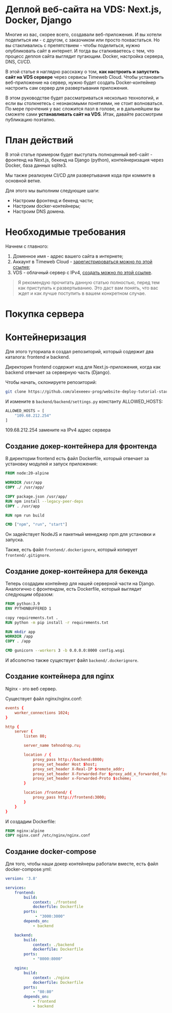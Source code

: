 # Деплой веб-сайта на VDS: Next.js, Docker, Django

Многие из вас, скорее всего, создавали веб-приложения. И вы хотели поделиться им - с другом, с заказчиком или просто похвастаться. Но вы стакливались с препятствием - чтобы поделиться, нужно опубликовать сайт в интернет. И тогда вы сталкиваетесь с тем, что процесс деплоя сайта выглядит пугающим. Docker, настройка сервера, DNS, CI/CD.

В этой статье я наглядно расскажу о том, **как настроить и запустить сайт на VDS сервере** через сервисы Timeweb Cloud. Чтобы установить веб-приложение на сервер, нужно будет создать Docker-контейнер настроить сам сервер для развертывания приложения.

В этом руководстве будет рассматриваться несколько технологий, и если вы столкнетесь с незнакомыми понятиями, не стоит волноваться. По мере прочтения у вас сложится пазл в голове, и в дальнейшем вы сможете сами **устанавливать сайт на VDS**. Итак, давайте рассмотрим публикацию поэтапно.

# План действий
В этой статье примером будет выступать полноценный веб-сайт - фронтенд на Next.js, бекенд на Django (python), контейнеризация через Docker, база данных sqlite3.

Мы также реализуем CI/CD для развертывания кода при коммите в основной ветке.

Для этого мы выполним следующие шаги:

 + Настроим фронтенд и бекенд части;
 + Настроим docker-контейнеры;
 + Настроим DNS домена.

# Необходимые требования
Начнем с главного:

1. Доменное имя - адрес вашего сайта в интернете;
2. Аккаунт в Timeweb Cloud - [зарегистрироваться можно по этой ссылке](https://timeweb.cloud/my/projects);
3. VDS - облачный сервер с IPv4, [создать можно по этой ссылке](https://timeweb.cloud/my/servers/create).

 > Я рекомендую прочитать данную статью полностью, перед тем как приступать к развертыванию. Это даст вам понять, что вас ждет и как лучше поступить в вашем конкретном случае.

# Покупка сервера

# Контейнеризация
Для этого туториала я создал репозиторий, который содержит два каталога: frontend и backend.

Директория frontend содержит код для Next.js-приложения, когда как backend отвечает за серверную часть (Django).

Чтобы начать, склонируете репозиторий:

```bash
git clone https://github.com/alexeeev-prog/website-deploy-tutorial-starter
```

И измените в `backend/backend/settings.py` константу ALLOWED_HOSTS:

```python
ALLOWED_HOSTS = [
	"109.68.212.254"
]
```

109.68.212.254 замените на IPv4 адрес сервера

## Создание докер-контейнера для фронтенда
В директории frontend есть файл Dockerfile, который отвечает за установку модулей и запуск приложения:

```Dockerfile
FROM node:20-alpine

WORKDIR /usr/app
COPY ./ /usr/app/

COPY package.json /usr/app/
RUN npm install --legacy-peer-deps
COPY . /usr/app

RUN npm run build

CMD ["npm", "run", "start"]
```

Он задействует NodeJS и пакетный менеджер npm для установки и запуска.

Также, есть файл `frontend/.dockerignore`, который копирует `frontend/.gitignore`.

## Создание докер-контейнера для бекенда
Теперь создадим контейнер для нашей серверной части на Django. Аналогично с фронтендом, есть Dockerfile, который выглядит следующим образом:

```Dockerfile
FROM python:3.9
ENV PYTHONBUFFERED 1

copy requirements.txt .
RUN python -m pip install -r requirements.txt

RUN mkdir app
WORKDIR /app
COPY . /app

CMD gunicorn --workers 3 -b 0.0.0.0:8000 config.wsgi
```

И абсолютно также существует файл `backend/.dockerignore`.

## Создание контейнера для nginx
Nginx - это веб сервер.

Существует файл nginx/nginx.conf:

```conf
events {
	worker_connections 1024;
}

http {
	server {
		listen 80;

		server_name tehnodrop.ru;

		location / {
			proxy_pass http://backend:8000;
			proxy_set_header Host $host;
			proxy_set_header X-Real-IP $remote_addr;
			proxy_set_header X-Forwarded-For $proxy_add_x_forwarded_for;
			proxy_set_header x-Forwarded-Proto $scheme;
		}

		location /frontend/ {
			proxy_pass http://frontend:3000;
		}
	}
}
```

И создадим Dockerfile:

```Dockerfile
FROM nginx:alpine
COPY nginx.conf /etc/nginx/nginx.conf
```

## Создание docker-compose
Для того, чтобы наши докер контейнеры работали вместе, есть файл docker-compose.yml:

```yml
version: '3.8'

services:
    frontend:
        build:
            context: ./frontend
            dockerfile: Dockerfile
        ports:
             - "3000:3000"
        depends_on:
            - backend

    backend:
        build:
            context: ./backend
            dockerfile: Dockerfile
        ports:
            - "8000:8000"

    nginx:
        build:
            context: ./nginx
            dockerfile: Dockerfile
        ports:
            - "80:80"
        depends_on:
            - frontend
            - backend
```

